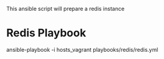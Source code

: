 This ansible script will prepare a redis instance

Redis Playbook
==============
ansible-playbook -i hosts_vagrant playbooks/redis/redis.yml
